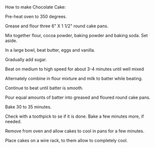 How to make Chocolate Cake:

Pre-heat oven to 350 degrees.

Grease and flour three 6" X 1 1/2" round cake pans.

Mix together flour, cocoa powder, baking powder and baking soda. Set aside.

In a large bowl, beat butter, eggs and vanilla.

Gradually add sugar.

Beat on medium to high speed for about 3-4 minutes until well mixed

Alternately combine in flour mixture and milk to batter while beating.

Continue to beat until batter is smooth.

Pour equal amounts of batter into greased and floured round cake pans.

Bake 30 to 35 minutes.

Check with a toothpick to se if it is done. Bake a few minutes more, if needed.

Remove from oven and allow cakes to cool in pans for a few minutes.

Place cakes on a wire rack, to them allow to completely cool.

